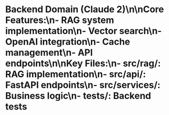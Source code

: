 # Backend Domain (Claude 2)\n\nCore Features:\n- RAG system implementation\n- Vector search\n- OpenAI integration\n- Cache management\n- API endpoints\n\nKey Files:\n- src/rag/: RAG implementation\n- src/api/: FastAPI endpoints\n- src/services/: Business logic\n- tests/: Backend tests
